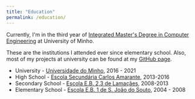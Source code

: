 ```yaml
---
title: "Education"
permalink: /education/
---
```


Currently, I'm in the third year of [Integrated Master's Degree in Computer Engineering](http://miei.di.uminho.pt/) at University of Minho.


These are the institutions I attended ever since elementary school. Also, most of my projects at university can be found at my [GitHub page](https://github.com/62random).

- University - [Universidade do Minho](https://www.uminho.pt/), 2016 - 2021
- High School - [Escola Secundária Carlos Amarante](http://www.aeca.edu.pt/), 2013-2016
- Secondary School - [Escola E.B. 2,3 de Lamaçães](https://www.aedonamaria.pt/content/escola-basica-de-lamacaes), 2008-2013
- Elementary School - [Escola E.B. 1 de S. João do Souto](https://www.aedonamaria.pt/content/escola-basica-de-s-joao-do-souto), 2004 - 2008
